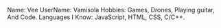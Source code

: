 Name: Vee
UserName: Vamisola
Hobbies: Games, Drones, Playing guitar, And Code.
Languages I Know: JavaScript, HTML, CSS, C/C++.
